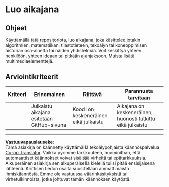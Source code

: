 <!--
CO_OP_TRANSLATOR_METADATA:
{
  "original_hash": "eb6e4d5afd1b21a57d2b9e6d0aac3969",
  "translation_date": "2025-09-05T00:36:06+00:00",
  "source_file": "1-Introduction/2-history-of-ML/assignment.md",
  "language_code": "fi"
}
-->
# Luo aikajana

## Ohjeet

Käyttämällä [tätä repositoriota](https://github.com/Digital-Humanities-Toolkit/timeline-builder), luo aikajana, joka käsittelee jotakin algoritmien, matematiikan, tilastotieteen, tekoälyn tai koneoppimisen historian osa-aluetta tai näiden yhdistelmää. Voit keskittyä yhteen henkilöön, yhteen ideaan tai pitkään ajanjaksoon. Muista lisätä multimediaelementtejä.

## Arviointikriteerit

| Kriteeri | Erinomainen                                      | Riittävä                               | Parannusta tarvitaan                                           |
| -------- | ------------------------------------------------ | -------------------------------------- | ------------------------------------------------------------- |
|          | Julkaistu aikajana esitetään GitHub-sivuna       | Koodi on keskeneräinen eikä julkaistu  | Aikajana on keskeneräinen, huonosti tutkittu eikä julkaistu   |

---

**Vastuuvapauslauseke**:  
Tämä asiakirja on käännetty käyttämällä tekoälypohjaista käännöspalvelua [Co-op Translator](https://github.com/Azure/co-op-translator). Vaikka pyrimme tarkkuuteen, huomioithan, että automaattiset käännökset voivat sisältää virheitä tai epätarkkuuksia. Alkuperäinen asiakirja sen alkuperäisellä kielellä tulisi pitää ensisijaisena lähteenä. Kriittisen tiedon osalta suositellaan ammattimaista ihmiskäännöstä. Emme ole vastuussa väärinkäsityksistä tai virhetulkinnoista, jotka johtuvat tämän käännöksen käytöstä.